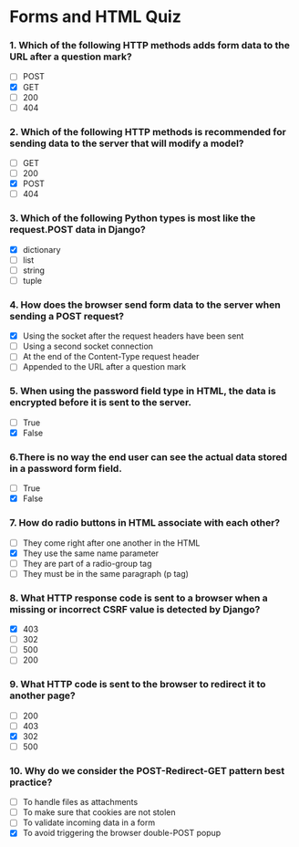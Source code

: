 # Forms and HTML Quiz

### 1. Which of the following HTTP methods adds form data to the URL after a question mark?
- [ ] POST
- [x] GET
- [ ] 200
- [ ] 404

### 2. Which of the following HTTP methods is recommended for sending data to the server that will modify a model?
- [ ] GET
- [ ] 200
- [x] POST
- [ ] 404

### 3. Which of the following Python types is most like the request.POST data in Django?
- [x] dictionary
- [ ] list
- [ ] string
- [ ] tuple

### 4. How does the browser send form data to the server when sending a POST request?
- [x] Using the socket after the request headers have been sent
- [ ] Using a second socket connection
- [ ] At the end of the Content-Type request header
- [ ] Appended to the URL after a question mark

### 5. When using the password field type in HTML, the data is encrypted before it is sent to the server.
- [ ] True
- [x] False

### 6.There is no way the end user can see the actual data stored in a password form field.
- [ ] True
- [x] False

### 7. How do radio buttons in HTML associate with each other?
- [ ] They come right after one another in the HTML
- [x] They use the same name parameter
- [ ] They are part of a radio-group tag
- [ ] They must be in the same paragraph (p tag)

### 8. What HTTP response code is sent to a browser when a missing or incorrect CSRF value is detected by Django?
- [x] 403
- [ ] 302
- [ ] 500
- [ ] 200

### 9. What HTTP code is sent to the browser to redirect it to another page?
- [ ] 200
- [ ] 403
- [x] 302
- [ ] 500

### 10. Why do we consider the POST-Redirect-GET pattern best practice?
- [ ] To handle files as attachments
- [ ] To make sure that cookies are not stolen
- [ ] To validate incoming data in a form
- [x] To avoid triggering the browser double-POST popup